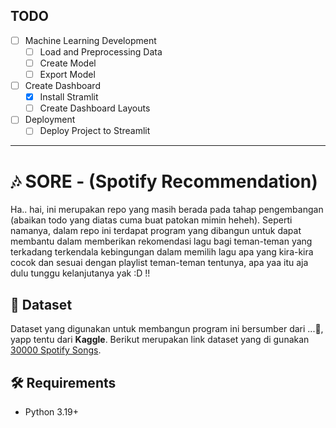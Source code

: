 
<!-- source ./sorek-venv/scripts/activate -->

## **TODO**

- [ ] Machine Learning Development
    - [ ] Load and Preprocessing Data
    - [ ] Create Model
    - [ ] Export Model

- [ ] Create Dashboard
    - [x] Install Stramlit
    - [ ] Create Dashboard Layouts

- [ ] Deployment
    - [ ] Deploy Project to Streamlit
    
---


# 🎶 **SORE - (Spotify Recommendation)**
Ha.. hai, ini merupakan repo yang masih berada pada tahap pengembangan (abaikan todo yang diatas cuma buat patokan mimin heheh). Seperti namanya, dalam repo ini terdapat program yang dibangun untuk dapat membantu dalam memberikan rekomendasi lagu bagi teman-teman yang terkadang terkendala kebingungan dalam memilih lagu apa yang kira-kira cocok dan sesuai dengan playlist teman-teman tentunya, apa yaa itu aja dulu tunggu kelanjutanya yak :D !! 

## 📜 **Dataset** 
Dataset yang digunakan untuk membangun program ini bersumber dari ...🤔, yapp tentu dari **Kaggle**. Berikut merupakan link dataset yang di gunakan [30000 Spotify Songs](https://www.kaggle.com/datasets/joebeachcapital/30000-spotify-songs).

## 🛠️ **Requirements**
- Python 3.19+